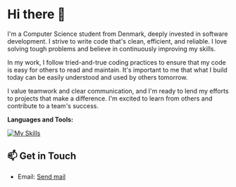 # Hi there 👋

I'm a Computer Science student from Denmark, deeply invested in software development. I strive to write code that's clean, efficient, and reliable. I love solving tough problems and believe in continuously improving my skills.

In my work, I follow tried-and-true coding practices to ensure that my code is easy for others to read and maintain. It's important to me that what I build today can be easily understood and used by others tomorrow.

I value teamwork and clear communication, and I'm ready to lend my efforts to projects that make a difference. I'm excited to learn from others and contribute to a team's success.

**Languages and Tools:**  

[![My Skills](https://skillicons.dev/icons?i=java,python,js,mysql,react,git,githubactions,docker,nginx)](https://skillicons.dev)

## 📫 Get in Touch

- Email: [Send mail](mailto:pellevdahl@hotmail.com)
